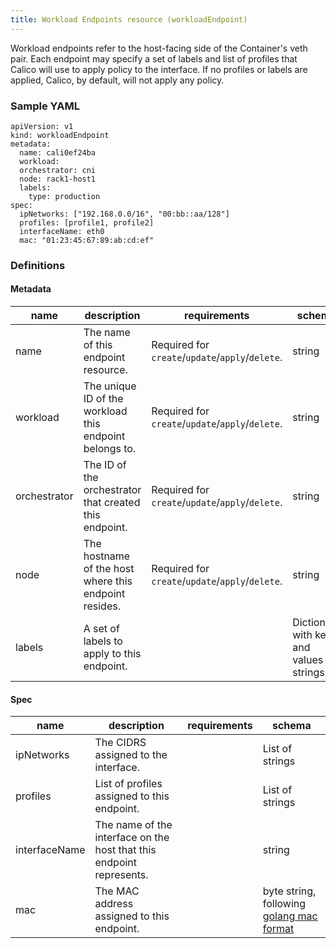 ```yaml
---
title: Workload Endpoints resource (workloadEndpoint)
---
```

Workload endpoints refer to the host-facing side of the Container's veth pair. Each endpoint may specify a set of labels and list of profiles that Calico will use to apply policy to the interface.  If no profiles or labels are applied, Calico, by default, will not apply any policy.

### Sample YAML
```
apiVersion: v1
kind: workloadEndpoint
metadata:
  name: cali0ef24ba
  workload:
  orchestrator: cni
  node: rack1-host1
  labels:
    type: production
spec:
  ipNetworks: ["192.168.0.0/16", "00:bb::aa/128"]
  profiles: [profile1, profile2]
  interfaceName: eth0
  mac: "01:23:45:67:89:ab:cd:ef"
```

### Definitions
#### Metadata

| name           | description                                                | requirements                             | schema |
|----------------|------------------------------------------------------------|------------------------------------------|--------|
| name           | The name of this endpoint resource.                        | Required for `create`/`update`/`apply`/`delete`. | string |
| workload     | The unique ID of the workload this endpoint belongs to.    | Required for `create`/`update`/`apply`/`delete`. | string |
| orchestrator | The ID of the orchestrator that created this endpoint.     | Required for `create`/`update`/`apply`/`delete`. | string |
| node       | The hostname of the host where this endpoint resides.      | Required for `create`/`update`/`apply`/`delete`. | string |
| labels         | A set of labels to apply to this endpoint.                 |      | Dictionary with key and values as strings. |

#### Spec

| name          | description                                             | requirements                | schema          |
|---------------|---------------------------------------------------------|-----------------------------|-----------------|
| ipNetworks    | The CIDRS assigned to the interface. | | List of strings |
| profiles      | List of profiles assigned to this endpoint. |                          | List of strings |
| interfaceName | The name of the interface on the host that this endpoint represents. | | string |
| mac           | The MAC address assigned to this endpoint. | | byte string, following [golang mac format](https://golang.org/pkg/net/#ParseMAC) |
